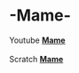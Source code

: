 <br></br> 
# -Mame-
Youtube
<strong><a href="https://www.youtube.com/channel/UCMavyFcgUqIbaXa59P1BrdA">Mame</a></strong><br></br>
Scratch
<strong><a href="https://scratch.mit.edu/users/xX-_-Mame-_-Xx/">Mame</a></strong><br></br>

<!---
xX-Mame-Xx/xX-Mame-Xx is a ✨ special ✨ repository because its `README.md` (this file) appears on your GitHub profile.
You can click the Preview link to take a look at your changes.
--->
